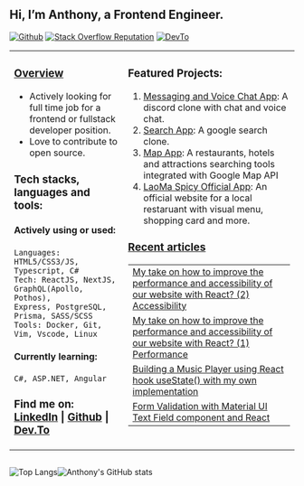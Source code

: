 ## Hi, I’m Anthony, a Frontend Engineer.
[![Github](https://img.shields.io/github/followers/AnthonyZhang220?label=Follow&style=for-the-badge&logo=github)](https://github.com/AnthonyZhang220)
[![Stack Overflow Reputation](https://img.shields.io/stackexchange/stackoverflow/r/6162027?color=orange&label=reputation&logo=stackoverflow&style=for-the-badge)](https://stackoverflow.com/users/6162027)
[![DevTo](https://img.shields.io/badge/dev.to-020202?style=for-the-badge&logo=devdotto)](https://dev.to/anthonyzhang220)
<table>
<tr>
<td valign="top", width="40%">

### [Overview](https://anthonyzhang.netlify.app/about)
- Actively looking for full time job for a frontend or fullstack developer position.
- Love to contribute to open source.

### Tech stacks, languages and tools:

#### Actively using or used: 
    Languages: HTML5/CSS3/JS, Typescript, C#
    Tech: ReactJS, NextJS, GraphQL(Apollo, Pothos), 
    Express, PostgreSQL, Prisma, SASS/SCSS
    Tools: Docker, Git, Vim, Vscode, Linux

#### Currently learning: 
    C#, ASP.NET, Angular

### Find me on: [LinkedIn][linkedin] | [Github][github] | [Dev.To][devto]
</div>
</td>
<td valign="top" width="60%">

### Featured Projects:
1. [Messaging and Voice Chat App](https://github.com/AnthonyZhang220/discord_clone): A discord clone with chat and voice chat.
2. [Search App](https://github.com/AnthonyZhang220/google-search-clone): A google search clone.
3. [Map App](https://github.com/AnthonyZhang220/travel-advisor): A restaurants, hotels and attractions searching tools integrated with Google Map API
4. [LaoMa Spicy Official App](https://github.com/AnthonyZhang220/qrcode-ordering): An official website for a local restaruant with visual menu, shopping card and more.

### [Recent articles](https://dev.to/anthonyzhang220)
<table>
<!-- DEVTO-ARTICLE:START --><tr><td><a href="https://dev.to/anthonyzhang220/my-take-on-how-to-improve-the-performance-and-accessibility-of-our-website-with-react-2-accessibility-1p71">My take on how to improve the performance and accessibility of our website with React? &lpar;2&rpar; Accessibility</a></td></tr><tr><td><a href="https://dev.to/anthonyzhang220/my-take-on-how-to-improve-the-performance-and-accessibility-of-our-website-with-react-1-performance-3l2c">My take on how to improve the performance and accessibility of our website with React? &lpar;1&rpar; Performance</a></td></tr><tr><td><a href="https://dev.to/anthonyzhang220/building-a-music-player-using-react-hook-usestate-with-my-own-implementation-2ba5">Building a Music Player using React hook useState&lpar;&rpar; with my own implementation</a></td></tr><tr><td><a href="https://dev.to/anthonyzhang220/form-validation-with-material-ui-text-field-component-and-react-23dl">Form Validation with Material UI Text Field component and React</a></td></tr><!-- DEVTO-ARTICLE:END -->
</table>
</table>

<div style="display: flex">

![Top Langs](https://github-readme-stats.vercel.app/api/top-langs/?username=AnthonyZhang220&layout=pie&langs_count=10&size_weight=0.5&count_weight=0.5&hide_title=true)

![Anthony's GitHub stats](https://github-readme-stats.vercel.app/api?username=AnthonyZhang220&show_icons=true&hide_border=true&count_private=true&theme=catppuccin_latte&hide_rank=true&include_all_commits=true)
</div>

[linkedin]: https://www.linkedin.com/in/anthony-xiangyu-zhang/
[stackoverflow]: https://stackoverflow.com/users/6162027/anthonydev220
[portfolio]: https://anthonyzhang.netlify.app/
[devto]: https://dev.to/anthonyzhang220https://medium.com/@anthonyzhang220
[github]: https://github.com/AnthonyZhang220

<!---
AnthonyZhang220/AnthonyZhang220 is a ✨ special ✨ repository because its `README.md` (this file) appears on your GitHub profile.
You can click the Preview link to take a look at your changes.
--->
